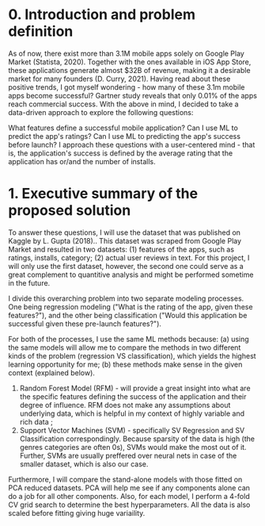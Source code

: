 
# 0. Introduction and problem definition
As of now, there exist more than 3.1M mobile apps solely on Google Play Market (Statista, 2020). Together with the ones available in iOS App Store, these applications generate almost $32B of revenue, making it a desirable market for many founders (D. Curry, 2021). Having read about these positive trends, I got myself wondering - how many of these 3.1m mobile apps become successful? Gartner study reveals that only 0.01% of the apps reach commercial success.
With the above in mind, I decided to take a data-driven approach to explore the following questions:

What features define a successful mobile application? Can I use ML to predict the app's ratings?
Can I use ML to predicting the app's success before launch?
I approach these questions with a user-centered mind - that is, the application's success is defined by the average rating that the application has or/and the number of installs.

# 1. Executive summary of the proposed solution 
To answer these questions, I will use the dataset that was published on Kaggle by L. Gupta (2018).. This dataset was scraped from Google Play Market and resulted in two datasets: (1) features of the apps, such as ratings, installs, category; (2) actual user reviews in text. For this project, I will only use the first dataset, however, the second one could serve as a great complement to quantitive analysis and might be performed sometime in the future.

I divide this overarching problem into two separate modeling processes. One being regression modeling ("What is the rating of the app, given these features?"), and the other being classification ("Would this application be successful given these pre-launch features?").

For both of the processes, I use the same ML methods because: (a) using the same models will allow me to compare the methods in two different kinds of the problem (regression VS classification), which yields the highest learning opportunity for me; (b) these methods make sense in the given context (explained below).

1. Random Forest Model (RFM) - will provide a great insight into what are the specific features defining the success of the application and their degree of influence. RFM does not make any assumptions about underlying data, which is helpful in my context of highly variable and rich data ;
2. Support Vector Machines (SVM) - specifically SV Regression and SV Classification correspondingly. Because sparsity of the data is high (the genres categories are often 0s), SVMs would make the most out of it. Further, SVMs are usually preffered over neural nets in case of the smaller dataset, which is also our case.

Furthermore, I will compare the stand-alone models with those fitted on PCA reduced datasets. PCA will help me see if any components alone can do a job for all other components. Also, for each model, I perform a 4-fold CV grid search to determine the best hyperparameters. All the data is also scaled before fitting giving huge variaility.
